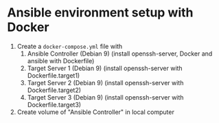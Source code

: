 # Ansible environment setup with Docker

1. Create a ```docker-compose.yml``` file with
    1. Ansible Controller (Debian 9) (install openssh-server, Docker and ansible with Dockerfile)
    2. Target Server 1 (Debian 9) (install openssh-server with Dockerfile.target1)
    3. Target Server 2 (Debian 9) (install openssh-server with Dockerfile.target2)
    4. Target Server 3 (Debian 9) (install openssh-server with Dockerfile.target3)
2. Create volume of "Ansible Controller" in local computer


